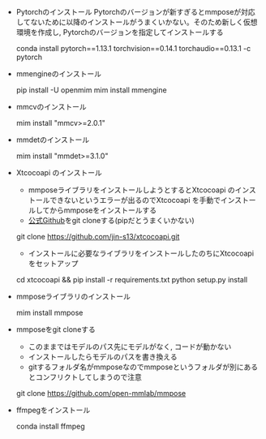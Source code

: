 - Pytorchのインストール
Pytorchのバージョンが新すぎるとmmposeが対応してないために以降のインストールがうまくいかない。そのため新しく仮想環境を作成し, Pytorchのバージョンを指定してインストールする
    
    conda install pytorch==1.13.1 torchvision==0.14.1 torchaudio==0.13.1 -c pytorch
    
- mmengineのインストール
    
    pip install -U openmim
    mim install mmengine
    
- mmcvのインストール
    
    mim install "mmcv>=2.0.1"
    
- mmdetのインストール
    
    mim install "mmdet>=3.1.0"
    
- Xtcocoapi のインストール
    - mmposeライブラリをインストールしようとするとXtcocoapi のインストールできないというエラーが出るのでXtcocoapi を手動でインストールしてからmmposeをインストールする
    - [公式Github](https://github.com/jin-s13/xtcocoapi#extended-coco-api-xtcocotools)をgit cloneする(pipだとうまくいかない)
    
    git clone https://github.com/jin-s13/xtcocoapi.git
    
    - インストールに必要なライブラリをインストールしたのちにXtcocoapiをセットアップ
    
    cd xtcocoapi && pip install -r requirements.txt
    python setup.py install
    
- mmposeライブラリのインストール
    
    mim install mmpose
    
- mmposeをgit cloneする
    - このままではモデルのパス先にモデルがなく, コードが動かない
    - インストールしたらモデルのパスを書き換える
    - gitするフォルダ名がmmposeなのでmmposeというフォルダが別にあるとコンフリクトしてしまうので注意
    
    git clone https://github.com/open-mmlab/mmpose
    
- ffmpegをインストール
    
    conda install ffmpeg